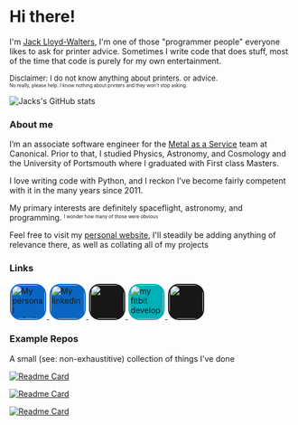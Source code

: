 <!--
**SK1Y101/sk1y101** is a ✨ _special_ ✨ repository because its `README.md` (this file) appears on your GitHub profile.

Here are some ideas to get you started:

- 🔭 I’m currently working on ...
- 🌱 I’m currently learning ...
- 👯 I’m looking to collaborate on ...
- 🤔 I’m looking for help with ...
- 💬 Ask me about ...
- 📫 How to reach me: ...
- 😄 Pronouns: ...
- ⚡ Fun fact: ...
-->

# Hi there!

I'm [Jack Lloyd-Walters](https://lloydwaltersj.com/), I'm one of those "programmer people" everyone likes to ask for printer advice. Sometimes I write code that does stuff, most of the time that code is purely for my own entertainment.

<font size="2">
  Disclaimer: I do not know anything about printers. or advice.
</font></br>
<font size="1">
  <sup>
    No really, please help. I know nothing about printers and they won't stop asking.
  </sup>
</font>

![Jacks's GitHub stats](https://github-readme-stats.vercel.app/api?username=sk1y101&show_icons=true&include_all_commits=true?count_private=true&theme=algolia&border_radius=20)

### About me

I’m an associate software engineer for the [Metal as a Service](https://maas.io/) team at Canonical. Prior to that, I studied Physics, Astronomy, and Cosmology and the University of Portsmouth where I graduated with First class Masters.

I love writing code with Python, and I reckon I've become fairly competent with it in the many years since 2011.

My primary interests are definitely spaceflight, astronomy, and programming.
<font size="1"><sup>I wonder how many of those were obvious</sup></font>

Feel free to visit my [personal website](https://lloydwaltersj.com/), I'll steadily be adding anything of relevance there, as well as collating all of my projects

### Links
<a href="https://lloydwaltersj.com/">
  <img height="60" src="https://simpleicons.org/icons/githubpages.svg" style="background: #0A66C2; border: 1px solid white; border-radius: 20px; padding: 2px 2px 2px 2px;" alt="My personal website"/>
</a>

<a href="https://www.linkedin.com/in/jack-lloyd-walters/">
  <img height="60" src="https://simpleicons.org/icons/linkedin.svg" style="background: #0A66C2; border: 1px solid white; border-radius: 20px; padding: 2px 2px 2px 2px;" alt="My linkedin"/>
</a>

<a href="https://github.com/SK1Y101">
  <img height="60" src="https://simpleicons.org/icons/github.svg" style="background: #181717; border: 1px solid white; border-radius: 20px; padding: 2px 2px 2px 2px;" alt="My github"/>
</a>

<a href="https://gallery.fitbit.com/developer/2a6141ed-bacb-4d31-9ab6-4557e8cd80be">
  <img height="60" src="https://simpleicons.org/icons/fitbit.svg" style="background: #00B0B9; border: 1px solid white; border-radius: 20px; padding: 2px 2px 2px 2px;" alt="my fitbit developer page"/>
</a>

<a href="https://orcid.org/0000-0003-2186-1582">
  <img height="60" src="https://simpleicons.org/icons/orcid.svg" style="background: #181717; border: 1px solid white; border-radius: 20px; padding: 2px 2px 2px 2px;" alt="My ORCID"/>
</a>

### Example Repos
A small (see: non-exhaustitive) collection of things I've done

[![Readme Card](https://github-readme-stats.vercel.app/api/pin/?username=maas&repo=maas&theme=algolia&border_radius=20)]([https://github.com/SK1Y101/TransitProject](https://github.com/maas/maas))

[![Readme Card](https://github-readme-stats.vercel.app/api/pin/?username=SK1Y101&repo=TransitProject&theme=algolia&border_radius=20)](https://github.com/SK1Y101/TransitProject)

[![Readme Card](https://github-readme-stats.vercel.app/api/pin/?username=SK1Y101&repo=PoketchFitbit&theme=algolia&border_radius=20)](https://github.com/SK1Y101/PoketchFitbit)
